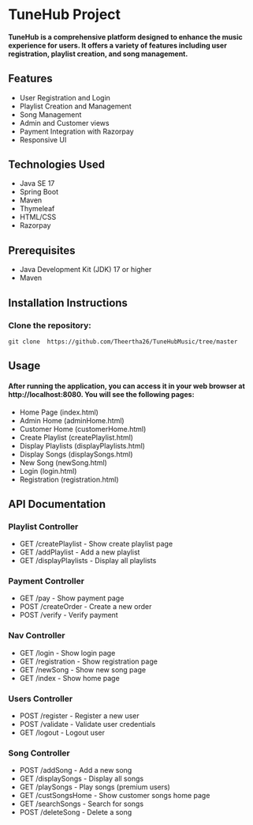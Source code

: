 # TuneHub Project
#### TuneHub is a comprehensive platform designed to enhance the music experience for users. It offers a variety of features including user registration, playlist creation, and song management.

## Features
- User Registration and Login
- Playlist Creation and Management
- Song Management
- Admin and Customer views
- Payment Integration with Razorpay
- Responsive UI

## Technologies Used
- Java SE 17
- Spring Boot
- Maven
- Thymeleaf
- HTML/CSS
- Razorpay

## Prerequisites
- Java Development Kit (JDK) 17 or higher
- Maven

## Installation Instructions
### Clone the repository:
`git clone  https://github.com/Theertha26/TuneHubMusic/tree/master`

## Usage
#### After running the application, you can access it in your web browser at http://localhost:8080. You will see the following pages:

- Home Page (index.html)
- Admin Home (adminHome.html)
- Customer Home (customerHome.html)
- Create Playlist (createPlaylist.html)
- Display Playlists (displayPlaylists.html)
- Display Songs (displaySongs.html)
- New Song (newSong.html)
- Login (login.html)
- Registration (registration.html)
## API Documentation
 ### Playlist Controller
- GET /createPlaylist - Show create playlist page
- GET /addPlaylist - Add a new playlist
- GET /displayPlaylists - Display all playlists
### Payment Controller
- GET /pay - Show payment page
- POST /createOrder - Create a new order
- POST /verify - Verify payment
### Nav Controller
- GET /login - Show login page
- GET /registration - Show registration page
- GET /newSong - Show new song page
- GET /index - Show home page
### Users Controller
- POST /register - Register a new user
- POST /validate - Validate user credentials
- GET /logout - Logout user
### Song Controller
- POST /addSong - Add a new song
- GET /displaySongs - Display all songs
- GET /playSongs - Play songs (premium users)
- GET /custSongsHome - Show customer songs home page
- GET /searchSongs - Search for songs
- POST /deleteSong - Delete a song

